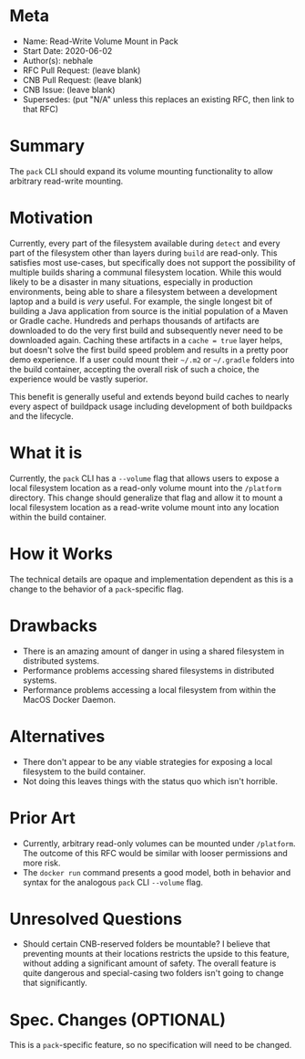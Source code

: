 # Meta
[meta]: #meta
- Name: Read-Write Volume Mount in Pack
- Start Date: 2020-06-02
- Author(s): nebhale
- RFC Pull Request: (leave blank)
- CNB Pull Request: (leave blank)
- CNB Issue: (leave blank)
- Supersedes: (put "N/A" unless this replaces an existing RFC, then link to that RFC)

# Summary
[summary]: #summary

The `pack` CLI should expand its volume mounting functionality to allow arbitrary read-write mounting.

# Motivation
[motivation]: #motivation

Currently, every part of the filesystem available during `detect` and every part of the filesystem other than layers during `build` are read-only.  This satisfies most use-cases, but specifically does not support the possibility of multiple builds sharing a communal filesystem location.  While this would likely to be a disaster in many situations, especially in production environments, being able to share a filesystem between a development laptop and a build is _very_ useful.  For example, the single longest bit of building a Java application from source is the initial population of a Maven or Gradle cache.  Hundreds and perhaps thousands of artifacts are downloaded to do the very first build and subsequently never need to be downloaded again.  Caching these artifacts in a `cache = true` layer helps, but doesn't solve the first build speed problem and results in a pretty poor demo experience.  If a user could mount their `~/.m2` or `~/.gradle` folders into the build container, accepting the overall risk of such a choice, the experience would be vastly superior.

This benefit is generally useful and extends beyond build caches to nearly every aspect of buildpack usage including development of both buildpacks and the lifecycle.

# What it is
[what-it-is]: #what-it-is

Currently, the `pack` CLI has a `--volume` flag that allows users to expose a local filesystem location as a read-only volume mount into the `/platform` directory.  This change should generalize that flag and allow it to mount a local filesystem location as a read-write volume mount into any location within the build container.

# How it Works
[how-it-works]: #how-it-works

The technical details are opaque and implementation dependent as this is a change to the behavior of a `pack`-specific flag.

# Drawbacks
[drawbacks]: #drawbacks

* There is an amazing amount of danger in using a shared filesystem in distributed systems.
* Performance problems accessing shared filesystems in distributed systems.
* Performance problems accessing a local filesystem from within the MacOS Docker Daemon.

# Alternatives
[alternatives]: #alternatives

* There don't appear to be any viable strategies for exposing a local filesystem to the build container.
* Not doing this leaves things with the status quo which isn't horrible.

# Prior Art
[prior-art]: #prior-art

* Currently, arbitrary read-only volumes can be mounted under `/platform`.  The outcome of this RFC would be similar with looser permissions and more risk.
* The `docker run` command presents a good model, both in behavior and syntax for the analogous `pack` CLI `--volume` flag.

# Unresolved Questions
[unresolved-questions]: #unresolved-questions

* Should certain CNB-reserved folders be mountable?  I believe that preventing mounts at their locations restricts the upside to this feature, without adding a significant amount of safety.  The overall feature is quite dangerous and special-casing two folders isn't going to change that significantly.

# Spec. Changes (OPTIONAL)
[spec-changes]: #spec-changes

This is a `pack`-specific feature, so no specification will need to be changed.
